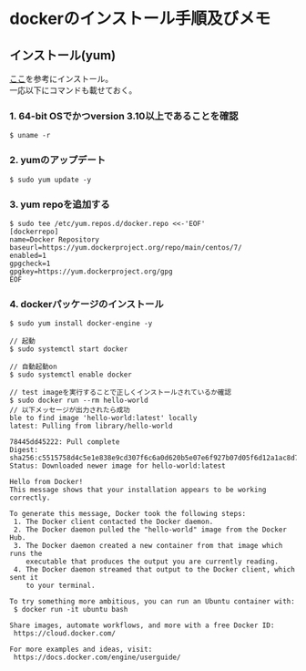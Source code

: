 # dockerのインストール手順及びメモ

## インストール(yum)
[ここ](https://docs.docker.com/engine/installation/linux/centos/)を参考にインストール。  
一応以下にコマンドも載せておく。  

### 1. 64-bit OSでかつversion 3.10以上であることを確認
```
$ uname -r
```

### 2. yumのアップデート　
```
$ sudo yum update -y
```

### 3. yum repoを追加する
```
$ sudo tee /etc/yum.repos.d/docker.repo <<-'EOF'
[dockerrepo]
name=Docker Repository
baseurl=https://yum.dockerproject.org/repo/main/centos/7/
enabled=1
gpgcheck=1
gpgkey=https://yum.dockerproject.org/gpg
EOF
```

### 4. dockerパッケージのインストール
```
$ sudo yum install docker-engine -y

// 起動
$ sudo systemctl start docker

// 自動起動on
$ sudo systemctl enable docker

// test imageを実行することで正しくインストールされているか確認
$ sudo docker run --rm hello-world
// 以下メッセージが出力されたら成功
ble to find image 'hello-world:latest' locally
latest: Pulling from library/hello-world

78445dd45222: Pull complete
Digest: sha256:c5515758d4c5e1e838e9cd307f6c6a0d620b5e07e6f927b07d05f6d12a1ac8d7
Status: Downloaded newer image for hello-world:latest

Hello from Docker!
This message shows that your installation appears to be working correctly.

To generate this message, Docker took the following steps:
 1. The Docker client contacted the Docker daemon.
 2. The Docker daemon pulled the "hello-world" image from the Docker Hub.
 3. The Docker daemon created a new container from that image which runs the
    executable that produces the output you are currently reading.
 4. The Docker daemon streamed that output to the Docker client, which sent it
    to your terminal.

To try something more ambitious, you can run an Ubuntu container with:
 $ docker run -it ubuntu bash

Share images, automate workflows, and more with a free Docker ID:
 https://cloud.docker.com/

For more examples and ideas, visit:
 https://docs.docker.com/engine/userguide/
```
